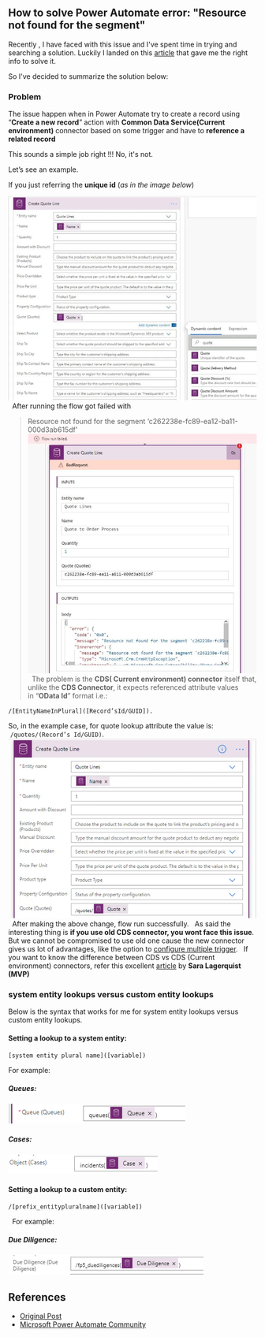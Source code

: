 ## How to solve Power Automate error: "Resource not found for the segment"

Recently , I have faced with this issue and I've spent time in trying and searching a solution. Luckily I landed on this [article](https://powerofpowerplatform.com/resource-not-found-for-the-segment-issue-in-power-automate-microsoft-flow/) that gave me the right info to solve it.

So I've decided to summarize the solution below:

### Problem

The issue happen when in Power Automate try to create a record using “**Create a new record**” action with **Common Data Service(Current environment)** connector based on some trigger and have to **reference a related record**

This sounds a simple job right !!! No, it's not.

Let’s see an example.

If you just referring the **unique id** (_as in the image below_)

![img_p1_1](img_p1_1.png)
 
After running the flow  got failed with 

> Resource not found for the segment ‘c262238e-fc89-ea12-ba11-000d3ab615df'
 
![img_p2_1](img_p2_1.png)
 
The problem is the **CDS( Current environment) connector** itself that, unlike the **CDS Connector**, it expects referenced attribute values in “**OData Id**” format i.e.:
```
/[EntityNameInPlural]([Record’sId/GUID]).
```

So, in the example case, for quote lookup attribute the value is:  `/quotes/(Record’s Id/GUID)`.
 
![img_p3_1](img_p3_1.png)
 
After making the above change, flow run successfully.
 
As said the interesting thing is **if you use old CDS connector, you wont face this issue**. But we cannot be compromised to use old one cause the new connector gives us lot of advantages, like the option to [configure multiple trigger](https://powerofpowerplatform.com/when-a-record-is-created-updated-or-deleted-trigger-for-cds-power-automate/).
 
If you want to know the difference between CDS vs CDS (Current environment) connectors, refer this excellent [article](https://saralagerquist.com/2019/12/15/cds-vs-cds-what-connector-should-i-use-in-power-automate/) by **Sara Lagerquist (MVP)**
 
### system entity lookups versus custom entity lookups

Below is the syntax that works for me for system entity lookups versus custom entity lookups. 
 
#### Setting a lookup to a system entity:

``` 
[system entity plural name]([variable])
```

For example:

##### Queues: 

![img_p7_2](img_p7_2.png)

##### Cases:

![img_p8_1](img_p8_1.png)


#### Setting a lookup to a custom entity:

```
/[prefix_entitypluralname]([variable])
```
 
For example:

##### Due Diligence: 

![img_p8_4](img_p8_4.png)


## References

* [Original Post](https://powerofpowerplatform.com/resource-not-found-for-the-segment-issue-in-power-automate-microsoft-flow/)
* [Microsoft Power Automate Community ](https://powerusers.microsoft.com/t5/Power-Automate-Community-Blog/Resource-not-found-for-the-segment-issue-in-Power-Automate/ba-p/552837)
